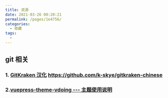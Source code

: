 ```yaml
---
title: 资源
date: 2021-03-26 00:20:21
permalink: /pages/1e4756/
categories:
  - 收藏
tags:
  - 
---
```




##  git 相关

### 1. [GitKraken 汉化](https://github.com/k-skye/gitkraken-chinese) https://github.com/k-skye/gitkraken-chinese

### 2.[vuepress-theme-vdoing --- 主题使用说明](https://xugaoyi.github.io/vuepress-theme-vdoing-doc/pages/d0d7eb/#%E4%BF%A1%E6%81%AF%E6%A1%86%E5%AE%B9%E5%99%A8)

